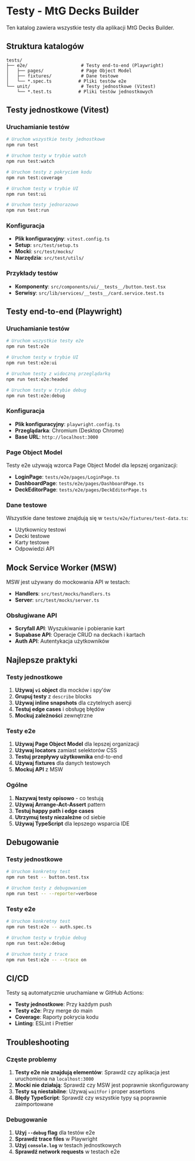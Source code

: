 # Testy - MtG Decks Builder

Ten katalog zawiera wszystkie testy dla aplikacji MtG Decks Builder.

## Struktura katalogów

```
tests/
├── e2e/                    # Testy end-to-end (Playwright)
│   ├── pages/              # Page Object Model
│   ├── fixtures/           # Dane testowe
│   └── *.spec.ts          # Pliki testów e2e
└── unit/                   # Testy jednostkowe (Vitest)
    └── *.test.ts          # Pliki testów jednostkowych
```

## Testy jednostkowe (Vitest)

### Uruchamianie testów

```bash
# Uruchom wszystkie testy jednostkowe
npm run test

# Uruchom testy w trybie watch
npm run test:watch

# Uruchom testy z pokryciem kodu
npm run test:coverage

# Uruchom testy w trybie UI
npm run test:ui

# Uruchom testy jednorazowo
npm run test:run
```

### Konfiguracja

- **Plik konfiguracyjny**: `vitest.config.ts`
- **Setup**: `src/test/setup.ts`
- **Mocki**: `src/test/mocks/`
- **Narzędzia**: `src/test/utils/`

### Przykłady testów

- **Komponenty**: `src/components/ui/__tests__/button.test.tsx`
- **Serwisy**: `src/lib/services/__tests__/card.service.test.ts`

## Testy end-to-end (Playwright)

### Uruchamianie testów

```bash
# Uruchom wszystkie testy e2e
npm run test:e2e

# Uruchom testy w trybie UI
npm run test:e2e:ui

# Uruchom testy z widoczną przeglądarką
npm run test:e2e:headed

# Uruchom testy w trybie debug
npm run test:e2e:debug
```

### Konfiguracja

- **Plik konfiguracyjny**: `playwright.config.ts`
- **Przeglądarka**: Chromium (Desktop Chrome)
- **Base URL**: `http://localhost:3000`

### Page Object Model

Testy e2e używają wzorca Page Object Model dla lepszej organizacji:

- **LoginPage**: `tests/e2e/pages/LoginPage.ts`
- **DashboardPage**: `tests/e2e/pages/DashboardPage.ts`
- **DeckEditorPage**: `tests/e2e/pages/DeckEditorPage.ts`

### Dane testowe

Wszystkie dane testowe znajdują się w `tests/e2e/fixtures/test-data.ts`:

- Użytkownicy testowi
- Decki testowe
- Karty testowe
- Odpowiedzi API

## Mock Service Worker (MSW)

MSW jest używany do mockowania API w testach:

- **Handlers**: `src/test/mocks/handlers.ts`
- **Server**: `src/test/mocks/server.ts`

### Obsługiwane API

- **Scryfall API**: Wyszukiwanie i pobieranie kart
- **Supabase API**: Operacje CRUD na deckach i kartach
- **Auth API**: Autentykacja użytkowników

## Najlepsze praktyki

### Testy jednostkowe

1. **Używaj `vi` object** dla mocków i spy'ów
2. **Grupuj testy** z `describe` blocks
3. **Używaj inline snapshots** dla czytelnych asercji
4. **Testuj edge cases** i obsługę błędów
5. **Mockuj zależności** zewnętrzne

### Testy e2e

1. **Używaj Page Object Model** dla lepszej organizacji
2. **Używaj locators** zamiast selektorów CSS
3. **Testuj przepływy użytkownika** end-to-end
4. **Używaj fixtures** dla danych testowych
5. **Mockuj API** z MSW

### Ogólne

1. **Nazywaj testy opisowo** - co testują
2. **Używaj Arrange-Act-Assert** pattern
3. **Testuj happy path i edge cases**
4. **Utrzymuj testy niezależne** od siebie
5. **Używaj TypeScript** dla lepszego wsparcia IDE

## Debugowanie

### Testy jednostkowe

```bash
# Uruchom konkretny test
npm run test -- button.test.tsx

# Uruchom testy z debugowaniem
npm run test -- --reporter=verbose
```

### Testy e2e

```bash
# Uruchom konkretny test
npm run test:e2e -- auth.spec.ts

# Uruchom testy w trybie debug
npm run test:e2e:debug

# Uruchom testy z trace
npm run test:e2e -- --trace on
```

## CI/CD

Testy są automatycznie uruchamiane w GitHub Actions:

- **Testy jednostkowe**: Przy każdym push
- **Testy e2e**: Przy merge do main
- **Coverage**: Raporty pokrycia kodu
- **Linting**: ESLint i Prettier

## Troubleshooting

### Częste problemy

1. **Testy e2e nie znajdują elementów**: Sprawdź czy aplikacja jest uruchomiona na `localhost:3000`
2. **Mocki nie działają**: Sprawdź czy MSW jest poprawnie skonfigurowany
3. **Testy są niestabilne**: Używaj `waitFor` i proper assertions
4. **Błędy TypeScript**: Sprawdź czy wszystkie typy są poprawnie zaimportowane

### Debugowanie

1. **Użyj `--debug` flag** dla testów e2e
2. **Sprawdź trace files** w Playwright
3. **Użyj `console.log`** w testach jednostkowych
4. **Sprawdź network requests** w testach e2e
